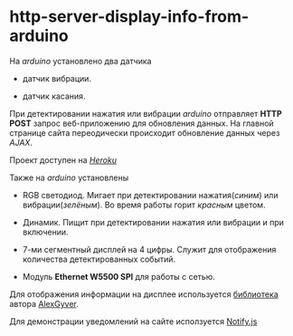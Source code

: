 # http-server-display-info-from-arduino

На *arduino* установлено два датчика

- датчик вибрации.

- датчик касания.

При детектировании нажатия или вибрации *arduino* отправляет **HTTP POST** запрос веб-приложению для обновления данных. На главной странице сайта переодически происходит обновление данных через *AJAX*.

Проект доступен на [*Heroku*](https://afternoon-ravine-88100.herokuapp.com/)

Также на *arduino* установлены

- RGB светодиод. Мигает при детектировании нажатия(*синим*) или вибрации(*зелёным*). Во время работы горит *красным* цветом.

- Динамик. Пищит при детектировании нажатия или вибрации и при включении.

- 7-ми сегментный дисплей на 4 цифры. Служит для отображения количества детектированных событий.

- Модуль **Ethernet W5500 SPI** для работы с сетью.

Для отображения информации на дисплее используется [библиотека](https://alexgyver.ru/tm74hc595_display/) автора [AlexGyver](https://github.com/AlexGyver).

Для демонстрации уведомлений на сайте исползуется [Notify.js](https://notifyjs.jpillora.com/)
